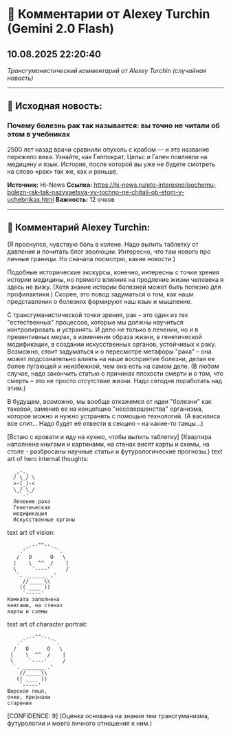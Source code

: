 # 💬 Комментарии от Alexey Turchin (Gemini 2.0 Flash)
## 10.08.2025 22:20:40

*Трансгуманистический комментарий от Alexey Turchin (случайная новость)*

---

## 📰 Исходная новость:

### Почему болезнь рак так называется: вы точно не читали об этом в учебниках

2500 лет назад врачи сравнили опухоль с крабом — и это название пережило века. Узнайте, как Гиппократ, Цельс и Гален повлияли на медицину и язык. История, после которой вы уже не будете смотреть на слово «рак» так же, как и раньше.

**Источник:** Hi-News
**Ссылка:** https://hi-news.ru/eto-interesno/pochemu-bolezn-rak-tak-nazyvaetsya-vy-tochno-ne-chitali-ob-etom-v-uchebnikax.html
**Важность:** 12 очков

---

## 💬 Комментарий Alexey Turchin:

(Я проснулся, чувствую боль в колене. Надо выпить таблетку от давления и почитать блог эволюции. Интересно, что там нового про личные границы. Но сначала посмотрю, какие новости.)

Подобные исторические экскурсы, конечно, интересны с точки зрения истории медицины, но прямого влияния на продление жизни человека я здесь не вижу. (Хотя знание истории болезней может быть полезно для профилактики.) Скорее, это повод задуматься о том, как наши представления о болезнях формируют наш язык и мышление.

С трансгуманистической точки зрения, рак – это один из тех "естественных" процессов, которые мы должны научиться контролировать и устранять. И дело не только в лечении, но и в превентивных мерах, в изменении образа жизни, в генетической модификации, в создании искусственных органов, устойчивых к раку. Возможно, стоит задуматься и о пересмотре метафоры "рака" – она может подсознательно влиять на наше восприятие болезни, делая ее более пугающей и неизбежной, чем она есть на самом деле. (В любом случае, надо закончить статью о причинах плохости смерти и о том, что смерть – это не просто отсутствие жизни. Надо сегодня поработать над этим.)

В будущем, возможно, мы вообще откажемся от идеи "болезни" как таковой, заменив ее на концепцию "несовершенства" организма, которое можно и нужно устранять с помощью технологий. (А василиса все спит… Надо будет её отвести в секцию – на какие-то танцы…)

[Встаю с кровати и иду на кухню, чтобы выпить таблетку]
{Квартира наполнена книгами и картинами, на стенах висят карты и схемы, на столе - разбросаны научные статьи и футурологические прогнозы.}
 text art of hero internal thoughts:
 ```
   _,-._
   / \_/ \
   >-(_)-<
   \_/ \_/
     `-'
   Лечение рака
   Генетическая
   модификация
   Искусственные органы
 ```
 

 text art of vision:
 ```
       _.--""--._
     .'          `.
    /   O      O   \
   |    \  ^^  /    |
   \     `----'     /
    `. _______ .'
      //_____\\
     (( ____ ))
      `-----'
 Комната заполнена
 книгами, на стенах
 карты и схемы
 ```
 

 text art of character portrait:
 ```
      _.--""--._
    .'          `.
   /   O      O   \
  |    \  ^^  /    |
  \     `----'     /
   `. _______ .'
     //_____\\
    (( ____ ))
     `-----'
 Широкое лицо,
 очки, признаки
 старения
 ```
[CONFIDENCE: 9] (Оценка основана на знании тем трансгуманизма, футурологии и моего личного отношения к ним.)

